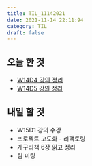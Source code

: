 ```yaml
---
title: TIL_11142021
date: 2021-11-14 22:11:94
category: TIL
draft: false
---
```


## 오늘 한 것

- [W14D4 강의 정리](https://hwanny.netlify.app/devcourse/(w14d4)-spring-security-개요/)
- [W14D5 강의 정리](https://hwanny.netlify.app/devcourse/(w14d5)-spring-security-architecture/)

## 내일 할 것

- W15D1 강의 수강
- 프로젝트 고도화 - 리팩토링
- 개구리책 6장 읽고 정리
- 팀 미팅